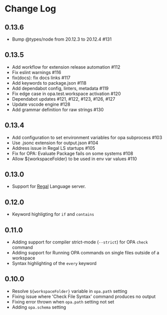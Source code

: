 # Change Log

## 0.13.6

- Bump @types/node from 20.12.3 to 20.12.4 #131

## 0.13.5

- Add workflow for extension release automation #112
- Fix eslint warnings #116
- fix(docs): fix docs links #117
- Add keywords to package.json #118
- Add dependabot config, linters, metadata #119
- Fix edge case in opa.test.workspace activation #120
- Dependabot updates #121, #122, #123, #126, #127
- Update vscode engine #128
- Add grammar definition for raw strings #130

## 0.13.4

- Add configuration to set environment variables for opa subprocess #103
- Use .jsonc extension for output.json #104
- Address issue in Regal LS startups #105
- Fix for OPA: Evaluate Package fails on some systems #108
- Allow ${workspaceFolder} to be used in env var values #110

## 0.13.0

- Support for [Regal](https://docs.styra.com/regal) Language server.

## 0.12.0

- Keyword highligting for `if` and `contains`

## 0.11.0

- Adding support for compiler strict-mode (`--strict`) for OPA `check` command
- Adding support for Running OPA commands on single files outside of a workspace
- Syntax highlighting of the `every` keyword

## 0.10.0

- Resolve `${workspaceFolder}` variable in `opa.path` setting
- Fixing issue where 'Check File Syntax' command produces no output
- Fixing error thrown when `opa.path` setting not set
- Adding `opa.schema` setting
